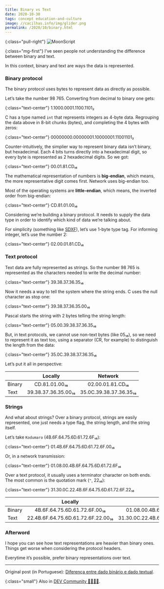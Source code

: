 ```yaml
---
title: Binary vs Text
date: 2020-10-30
tags: concept education-and-culture
image: //cacilhas.info/img/glider.png
permalink: /2020/10/binary.html
---
```

[binario-texto]: https://kodumaro.cacilhas.info/2017/06/binario-texto.html
[dev.to]: https://dev.to/cacilhas/binary-vs-text-2blo
[sdxf]: http://www.pinpi.com/en/SDXF_2.htm

{:class="pull-right"} <img src="{{{ image }}}" alt="MoonScript" />

{:class="mg-first"} I’ve seen people not understanding the difference between
binary and text.

In this context, binary and text are ways the data is represented.

### Binary protocol

The binary protocol uses bytes to represent data as directly as possible.

Let’s take the number 98&nbsp;765. Converting from decimal to binary one gets:

{:class="text-center"} 1.1000.0001.1100.1101₂

C has a type named `int` that represents integers as 4-byte data. Regrouping the
data above in 8-bit chunks (bytes), and completing the 4 bytes with zeros:

{:class="text-center"} 00000000.00000001.10000001.11001101₂

Counter-intuitively, the simplier way to represent binary data isn’t binary,
but hexadecimal. Each 4 bits turns directly into a hexadecimal digit, so every
byte is represented as 2 hexadecimal digits. So we got:

{:class="text-center"} 00.01.81.CD₁₆

The mathematical representation of numbers is **big-endian**, which means, the
more representative digit comes first. Network uses big-endian too.

Most of the operating systems are **little-endian**, which means, the inverted
order from big-endian:

{:class="text-center"} CD.81.01.00₁₆

Considering we’re building a binary protocol. It needs to supply the data type
in order to identify which kind of data we’re talking about.

For simplicity (something like [SDXF][sdxf]), let’s use 1-byte type tag. For
informing integer, let’s use the number 2:

{:class="text-center"} 02.00.01.81.CD₁₆

### Text protocol

Text data are fully represented as strings. So the number 98&nbsp;765 is
represented as the characters needed to write the decimal number:

{:class="text-center"} 39.38.37.36.35₁₆

Now it needs a way to tell the system where the string ends. C uses the null
character as stop one:

{:class="text-center"} 39.38.37.36.35.00₁₆

Pascal starts the string with 2 bytes telling the string length:

{:class="text-center"} 05.00.39.38.37.36.35₁₆

But, in text protocols, we cannot use non-text bytes (like 05₁₆), so we need to
represent it as text too, using a separator (CR, for example) to distinguish the
length from the data:

{:class="text-center"} 35.0C.39.38.37.36.35₁₆

Let’s put it all in perspective:

|      | Locally             | Network                |
|------|:-------------------:|:----------------------:|
|Binary|    CD.81.01.00₁₆    |    02.00.01.81.CD₁₆    |
|Text  | 39.38.37.36.35.00₁₆ | 35.0C.39.38.37.36.35₁₆ |

### Strings

And what about strings? Over a binary protocol, strings are easily represented,
one just needs a type flag, the string length, and the string itself.

Let’s take `Kodumaro` (4B.6F.64.75.6D.61.72.6F₁₆):

{:class="text-center"} 01.4B.6F.64.75.6D.61.72.6F.00₁₆

Or, in a network transmission:

{:class="text-center"} 01.08.00.4B.6F.64.75.6D.61.72.6F₁₆

Over a text protocol, it usually uses a terminator character on both ends. The
most common is the quotation mark (`"`, 22₁₆):

{:class="text-center"} 31.30.0C.22.4B.6F.64.75.6D.61.72.6F.22₁₆

|      | Locally                          | Network                                |
|------|:--------------------------------:|:--------------------------------------:|
|Binary|  4B.6F.64.75.6D.61.72.6F.00₁₆    |   01.08.00.4B.6F.64.75.6D.61.72.6F₁₆   |
|Text  |22.4B.6F.64.75.6D.61.72.6F.22.00₁₆|31.30.0C.22.4B.6F.64.75.6D.61.72.6F.22₁₆|

### Afterword

I hope you can see how text representations are heavier than binary ones. Things
get worse when considering the protocol headers.

Everytime it’s possible, prefer binary representations over text.

-----

Original post (in Portuguese):
[Diferença entre dado binário e dado textual][binario-texto].

{:class="small"} Also in [DEV Community 👩‍💻👨‍💻][dev.to].
